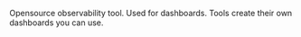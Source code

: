 Opensource observability tool.
Used for dashboards.
Tools create their own dashboards you can use.

